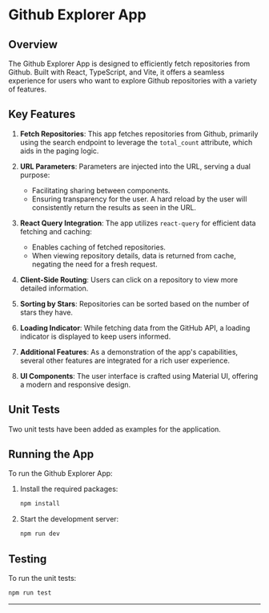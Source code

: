 # Github Explorer App

## Overview
The Github Explorer App is designed to efficiently fetch repositories from Github. Built with React, TypeScript, and Vite, it offers a seamless experience for users who want to explore Github repositories with a variety of features.

## Key Features

1. **Fetch Repositories**: This app fetches repositories from Github, primarily using the search endpoint to leverage the `total_count` attribute, which aids in the paging logic.

2. **URL Parameters**: Parameters are injected into the URL, serving a dual purpose:
   - Facilitating sharing between components.
   - Ensuring transparency for the user. A hard reload by the user will consistently return the results as seen in the URL.

3. **React Query Integration**: The app utilizes `react-query` for efficient data fetching and caching:
   - Enables caching of fetched repositories.
   - When viewing repository details, data is returned from cache, negating the need for a fresh request.

4. **Client-Side Routing**: Users can click on a repository to view more detailed information.

5. **Sorting by Stars**: Repositories can be sorted based on the number of stars they have.

6. **Loading Indicator**: While fetching data from the GitHub API, a loading indicator is displayed to keep users informed.

7. **Additional Features**: As a demonstration of the app's capabilities, several other features are integrated for a rich user experience.

8. **UI Components**: The user interface is crafted using Material UI, offering a modern and responsive design.

## Unit Tests
Two unit tests have been added as examples for the application.

## Running the App

To run the Github Explorer App:

1. Install the required packages:
   ```bash
   npm install
   ```

2. Start the development server:
   ```bash
   npm run dev
   ```

## Testing

To run the unit tests:

```bash
npm run test
```

---